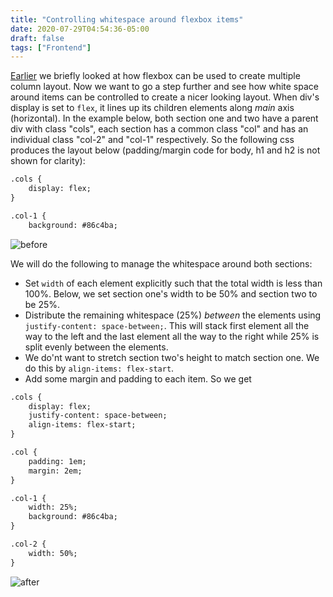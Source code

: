 ```yaml
---
title: "Controlling whitespace around flexbox items"
date: 2020-07-29T04:54:36-05:00
draft: false
tags: ["Frontend"]
---
```

[Earlier](../b36) we briefly looked at how flexbox can be used to create multiple column layout. Now we want to go a step further and see how white space around items can be controlled to create a nicer looking layout. When div's display is set to `flex`, it lines up its children elements along *main* axis (horizontal). In the example below, both section one and two have a parent div with class "cols", each section has a common class "col" and has an individual class "col-2" and "col-1" respectively. So the following css produces the layout below (padding/margin code for body, h1 and h2 is not shown for clarity):

```html
.cols {
    display: flex;
}

.col-1 {
    background: #86c4ba;
```
![before](/blog/img/b41/before.png)

We will do the following to manage the whitespace around both sections:

- Set `width` of each element explicitly such that the total width is less than 100%. Below, we set section one's width to be 50% and section two to be 25%.
- Distribute the remaining whitespace (25%) *between* the elements using `justify-content: space-between;`. This will stack first element all the way to the left and the last element all the way to the right while 25% is split evenly between the elements.
- We do'nt want to stretch section two's height to match section one. We do this by `align-items: flex-start`.
- Add some margin and padding to each item. So we get

```html
.cols {
    display: flex;
    justify-content: space-between;
    align-items: flex-start;
}

.col {
    padding: 1em;
    margin: 2em;
}

.col-1 {
    width: 25%;
    background: #86c4ba;
}

.col-2 {
    width: 50%;
}
```

![after](/blog/img/b41/after.png)
